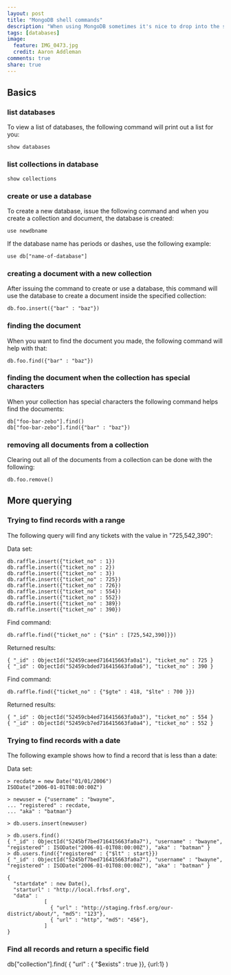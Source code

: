 ```yaml
---
layout: post
title: "MongoDB shell commands"
description: "When using MongoDB sometimes it's nice to drop into the shell interface and practice some of your data before commiting to the logic. When using the shell, here are some examples of how to issue commands. I will warn you this is pretty basic stuff and is ment as a cheat sheet for reference."
tags: [databases]
image:
  feature: IMG_0473.jpg
  credit: Aaron Addleman
comments: true
share: true
---
```


## Basics

### list databases

To view a list of databases, the following command will print out a list for you:

    show databases
        
### list collections in database

    show collections

### create or use a database

To create a new database, issue the following command and when you create a collection and document, the database is created:

    use newdbname

If the database name has periods or dashes, use the following example:

    use db["name-of-database"]

### creating a document with a new collection

After issuing the command to create or use a database, this command will use the database to create a document inside the specified collection:

    db.foo.insert({"bar" : "baz"})

### finding the document

When you want to find the document you made, the following command will help with that:

    db.foo.find({"bar" : "baz"})

### finding the document when the collection has special characters

When your collection has special characters the following command helps find the documents:

    db["foo-bar-zebo"].find()
    db["foo-bar-zebo"].find({"bar" : "baz"})

### removing all documents from a collection

Clearing out all of the documents from a collection can be done with the following:

    db.foo.remove()

## More querying

### Trying to find records with a range

The following query will find any tickets with the value in "725,542,390":

Data set:

    db.raffle.insert({"ticket_no" : 1})
    db.raffle.insert({"ticket_no" : 2})
    db.raffle.insert({"ticket_no" : 3})
    db.raffle.insert({"ticket_no" : 725})
    db.raffle.insert({"ticket_no" : 726})
    db.raffle.insert({"ticket_no" : 554})
    db.raffle.insert({"ticket_no" : 552})
    db.raffle.insert({"ticket_no" : 389})
    db.raffle.insert({"ticket_no" : 390})

Find command:

    db.raffle.find({"ticket_no" : {"$in" : [725,542,390]}})

Returned results:

    { "_id" : ObjectId("52459caeed716415663fa0a1"), "ticket_no" : 725 }
    { "_id" : ObjectId("52459cbded716415663fa0a6"), "ticket_no" : 390 }

Find command:

    db.raffle.find({"ticket_no" : {"$gte" : 418, "$lte" : 700 }})

Returned results:

    { "_id" : ObjectId("52459cb4ed716415663fa0a3"), "ticket_no" : 554 }
    { "_id" : ObjectId("52459cb7ed716415663fa0a4"), "ticket_no" : 552 }

### Trying to find records with a date

The following example shows how to find a record that is less than a date:

Data set:

    > recdate = new Date("01/01/2006")
    ISODate("2006-01-01T08:00:00Z")

    > newuser = {"username" : "bwayne",
    ... "registered" : recdate,
    ... "aka" : "batman"}

    > db.users.insert(newuser)

    > db.users.find()
    { "_id" : ObjectId("5245bf7bed716415663fa0a7"), "username" : "bwayne", "registered" : ISODate("2006-01-01T08:00:00Z"), "aka" : "batman" }
    > db.users.find({"registered" : {"$lt" : start}})
    { "_id" : ObjectId("5245bf7bed716415663fa0a7"), "username" : "bwayne", "registered" : ISODate("2006-01-01T08:00:00Z"), "aka" : "batman" }

    { 
      "startdate" : new Date(), 
      "starturl" : "http://local.frbsf.org",
      "data" : 
                [ 
                  { "url" : "http://staging.frbsf.org/our-district/about/", "md5": "123"},
                  { "url" : "http", "md5": "456"},
                ]    
    }



### Find all records and return a specific field

db["collection"].find( { "url" : { "$exists" : true }}, {url:1} )